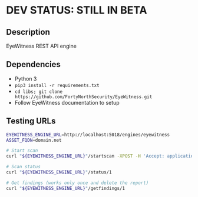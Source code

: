 # DEV STATUS: STILL IN BETA

## Description
EyeWitness REST API engine

## Dependencies
- Python 3
- `pip3 install -r requirements.txt`
- `cd libs; git clone https://github.com/FortyNorthSecurity/EyeWitness.git`
- Follow EyeWitness documentation to setup

## Testing URLs

```bash
EYEWITNESS_ENGINE_URL=http://localhost:5018/engines/eyewitness
ASSET_FQDN=domain.net

# Start scan
curl "${EYEWITNESS_ENGINE_URL}"/startscan -XPOST -H 'Accept: application/json' -H 'Content-type: application/json' -d "{\"scan_id\": 1, \"options\": {}, \"assets\": [{\"datatype\": \"domain\", \"criticity\": \"medium\", \"id\": 1, \"value\": \"$ASSET_FQDN\"}], \"engine_id\": 9}"

# Scan status
curl "${EYEWITNESS_ENGINE_URL}"/status/1

# Get findings (works only once and delete the report)
curl "${EYEWITNESS_ENGINE_URL}"/getfindings/1
```
